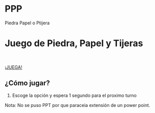 # PPP
Piedra Papel o Ptijera


# Juego de Piedra, Papel y Tijeras

</br>

[¡JUEGA!](https://etxu00.github.io/ppp.github.io/)

## ¿Cómo jugar?
1. Escoge la opción y espera 1 segundo para el proximo turno

Nota: No se puso PPT por que paraceia extensión de un power point.